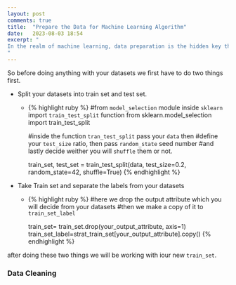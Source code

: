 ```yaml
---
layout: post
comments: true
title:  "Prepare the Data for Machine Learning Algorithm"
date:   2023-08-03 18:54
excerpt: "
In the realm of machine learning, data preparation is the hidden key that unlocks the true potential of algorithms. Just as a sculptor carefully shapes and refines raw materials to create a masterpiece, data preparation involves transforming and refining raw data into a well-structured, clean, and meaningful format. This crucial step sets the foundation for accurate and effective machine learning models, determining the very essence of success in any data-driven endeavor. In this blog post, we embark on an enlightening journey through the art of preparing data for machine learning algorithms, unraveling the techniques and best practices that empower us to unleash the full power of artificial intelligence.
"
---
```


So before doing anything with your datasets we first have to do two things first.
- Split your datasets into train set and test set.
    - {% highlight ruby %}
        #from `model_selection` module inside `sklearn` import `train_test_split` function
       from sklearn.model_selection import train_test_split

       #inside the function `tran_test_split` pass your `data` then
       #define your `test_size` ratio, then pass `random_state` seed number
       #and lastly decide weither you will `shuffle` them or not.
        
       train_set, test_set = train_test_split(data, test_size=0.2, random_state=42, shuffle=True)
        {% endhighlight %}

- Take Train set and separate the labels from your datasets
    - {% highlight ruby %}
        #here we drop the output attribute which you will decide from your datasets
        #then we make a copy of it to `train_set_label`

        train_set= train_set.drop(your_output_attribute, axis=1)
        train_set_label=strat_train_set[your_output_attribute].copy()
        {% endhighlight %}

after doing these two things we will be working with iour new `train_set`.

### Data Cleaning
